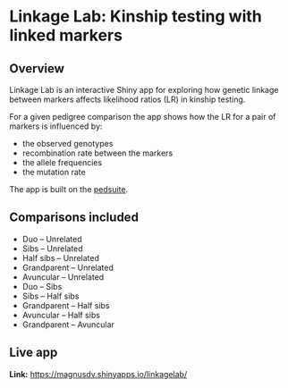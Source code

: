 Linkage Lab: Kinship testing with linked markers
================

<!-- README.md is generated from README.Rmd. Please edit that file -->

## Overview

Linkage Lab is an interactive Shiny app for exploring how genetic
linkage between markers affects likelihood ratios (LR) in kinship
testing.

For a given pedigree comparison the app shows how the LR for a pair of
markers is influenced by:

- the observed genotypes
- recombination rate between the markers
- the allele frequencies
- the mutation rate

The app is built on the
[pedsuite](https://magnusdv.github.io/pedsuite/).

## Comparisons included

- Duo – Unrelated  
- Sibs – Unrelated  
- Half sibs – Unrelated  
- Grandparent – Unrelated
- Avuncular – Unrelated
- Duo – Sibs
- Sibs – Half sibs  
- Grandparent – Half sibs  
- Avuncular – Half sibs
- Grandparent – Avuncular

## Live app

**Link:** <https://magnusdv.shinyapps.io/linkagelab/>
